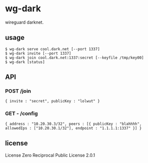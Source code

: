 # wg-dark
wireguard darknet.

## usage
```
$ wg-dark serve cool.dark.net [--port 1337]
$ wg-dark invite [--port 1337]
$ wg-dark join cool.dark.net:1337:secret [--keyfile /tmp/key00]
$ wg-dark [status]
```

## API
### POST /join
```
{ invite : "secret", publicKey : "lolwut" }
```

### GET - /config
```
{ address : "10.20.30.3/32", peers : [{ publicKey : "blahhhh", allowedIps : ["10.20.30.1/32"], endpoint : "1.1.1.1:1337" }] }
```

## license
License Zero Reciprocal Public License 2.0.1

